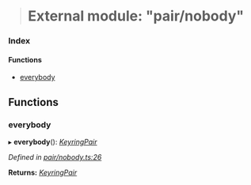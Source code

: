 > # External module: "pair/nobody"

### Index

#### Functions

* [everybody](_pair_nobody_.md#everybody)

## Functions

###  everybody

▸ **everybody**(): *[KeyringPair](../interfaces/_types_.keyringpair.md)*

*Defined in [pair/nobody.ts:26](https://github.com/polkadot-js/common/blob/df8c103/packages/keyring/src/pair/nobody.ts#L26)*

**Returns:** *[KeyringPair](../interfaces/_types_.keyringpair.md)*